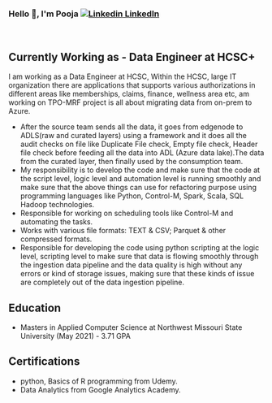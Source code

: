 ### Hello 👋, I'm Pooja [![Linkedin](https://i.stack.imgur.com/gVE0j.png) LinkedIn](https://www.linkedin.com/in/pooja-gundu-0ba459224/)
&nbsp;

## Currently Working as - Data Engineer at HCSC+
I am working as a Data Engineer at HCSC, Within the HCSC, large IT organization there are applications that supports various authorizations in different areas like memberships, claims, finance, wellness area etc, am working on TPO-MRF project is all about migrating data from on-prem to Azure.
- After the source team sends all the data, it goes from edgenode to ADLS(raw and curated layers) using a framework and it does all the audit checks on file like Duplicate File check, Empty file check, Header file check before feeding all the data into ADL (Azure data lake).The data from the curated layer, then finally used by the consumption team. 
- My responsibility is to develop the code and make sure that the code at the script level, logic level and automation level is running smoothly and make sure that the above things can use for refactoring purpose using programming languages like Python, Control-M, Spark, Scala, SQL Hadoop technologies.
- Responsible for working on scheduling tools like Control-M and automating the tasks. 
- Works with various file formats:  TEXT & CSV; Parquet & other compressed formats.
- Responsible for developing the code using python scripting at the logic level, scripting level to make sure that data is flowing smoothly through the ingestion data pipeline and the data quality is high without any errors or kind of storage issues, making sure that these kinds of issue are completely out of the data ingestion pipeline.

## Education
- Masters in Applied Computer Science at Northwest Missouri State University (May 2021) - 3.71 GPA

## Certifications
- python, Basics of R programming from Udemy.
- Data Analytics from Google Analytics Academy.

